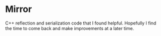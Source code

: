 # Mirror
 C++ reflection and serialization code that I found helpful.
 Hopefully I find the time to come back and make improvements at a later time.

